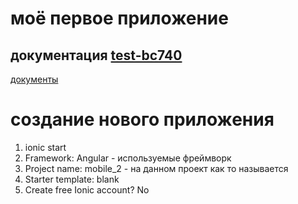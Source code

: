 # моё первое приложение 
## документация [test-bc740](https://test-bc740.web.app/) ## 
[документы](https://test-bc740.web.app/) 

# создание нового приложения 
1. ionic start
2. Framework: Angular - используемые фреймворк
3. Project name: mobile_2 - на данном проект как то называется
4. Starter template: blank
5. Create free Ionic account? No

